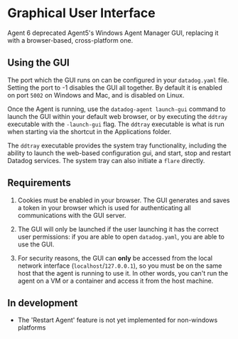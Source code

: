 # Graphical User Interface

Agent 6 deprecated Agent5's Windows Agent Manager GUI, replacing it with a
browser-based, cross-platform one.

## Using the GUI

The port which the GUI runs on can be configured in your `datadog.yaml` file.
Setting the port to -1 disables the GUI all together. By default it is enabled
on port `5002` on Windows and Mac, and is disabled on Linux.

Once the Agent is running, use the `datadog-agent launch-gui` command to launch
the GUI within your default web browser, or by executing the `ddtray` executable
with the `-launch-gui` flag. The `ddtray` executable is what is run when starting
via the shortcut in the Applications folder.

The `ddtray` executable provides the system tray functionality, including the
ability to launch the web-based configuration gui, and start, stop and restart
Datadog services.  The system tray can also initiate a `flare` directly.

## Requirements

1. Cookies must be enabled in your browser. The GUI generates and saves a token
in your browser which is used for authenticating all communications with the GUI
server.

2. The GUI will only be launched if the user launching it has the correct user
permissions: if you are able to open `datadog.yaml`, you are able to use the GUI.

3. For security reasons, the GUI can **only** be accessed from the local network
interface (```localhost```/```127.0.0.1```), so you must be on the same host that
the agent is running to use it. In other words, you can't run the agent on a VM
or a container and access it from the host machine.

## In development
- The 'Restart Agent' feature is not yet implemented for non-windows platforms
